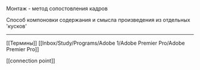 Монтаж - метод сопостовления кадров


Способ компоновки содержания и смысла произведения из отдельных 'кусков'

---





[[Термины]] [[Inbox/Study/Programs/Adobe 1/Adobe Premier Pro/Adobe Premier Pro]]	

[[connection point]]